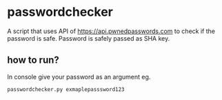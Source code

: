 # passwordchecker

A script that uses API of https://api.pwnedpasswords.com to check if the password is safe. 
Password is safely passed as SHA key. 

## how to run? 

In console give your password as an argument eg. 

`passwordchecker.py exmaplepasssword123 `
